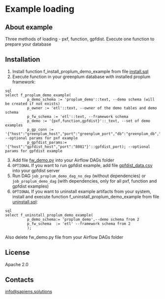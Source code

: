 # Example loading

## About example
Three methods of loading - pxf, function, gpfdist. Execute one function to prepare your database

## Installation 
1. Install function f_install_proplum_demo_example from file [install.sql](install.sql)
2. Execute function in your greenplum database with installed proplum framework:
```
sql
select f_proplum_demo_example(
          p_demo_schema := 'proplum_demo'::text, --demo schema (will be created if not exists)
          p_owner := 'etl'::text, --owner of the demo tables and demo schema
          p_fw_schema := 'etl'::text, --framework schema
          p_demo := '{pxf,function,gpfdist}'::_text, --set of demo examples
          p_gp_conn := '{"host":"greenplum_host","port":"greenplum_port","db":"greenplum_db","user":"greenplum_user","pass":"greenplum_user_password"}'::jsonb, --optional params for pxf example
          p_gpfdist_params:= '{"host":"gpfdist_host","port":"8081"}'::gpfdist_port); --optional params for gpfdist example
```
3. Add file [fw_demo.py](fw_demo.py) into your Airflow DAGs folder
4. `OPTIONAL` If you want to run gpfdist example, add file [gpfdist_data.csv](gpfdist_data.csv) into your gpfdist server
5. Run DAG `job_proplum_demo_dag_no_dep` (without dependencies) or `job_proplum_demo_dag` (with dependencies, only for all pxf, function and gpfdist examples)
6. `OPTIONAL` If you want to uninstall example artifacts from your system, install and execute function f_uninstall_proplum_demo_example from file [uninstall.sql](uninstall.sql): 
```
sql
select f_uninstall_proplum_demo_example(
          p_demo_schema:= 'proplum_demo',--demo schema from 2
		  p_fw_schema  := 'etl' --framework schema from 2
		  );
```
Also delete fw_demo.py file from your Airflow DAGs folder

## License
Apache 2.0

## Contacts
info@sapiens.solutions